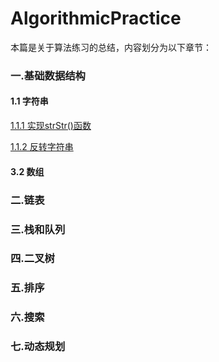 # AlgorithmicPractice

本篇是关于算法练习的总结，内容划分为以下章节：
### 一.基础数据结构
#### 1.1 字符串
[1.1.1 实现strStr()函数](https://github.com/binzi56/AlgorithmicPractice/tree/master/AlgorithmicPractice/AlgorithmicPractice/Demo1/String/Demo1_1_1)

[1.1.2 反转字符串](https://github.com/binzi56/AlgorithmicPractice/tree/master/AlgorithmicPractice/AlgorithmicPractice/Demo1/String/Demo1_1_2)

#### 3.2 数组

### 二.链表

### 三.栈和队列

### 四.二叉树

### 五.排序

### 六.搜索

### 七.动态规划

